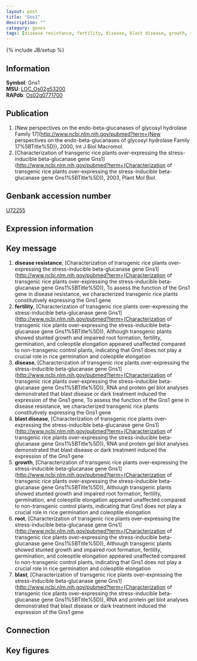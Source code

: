 ```yaml
---
layout: post
title: "Gns1"
description: ""
category: genes
tags: [disease resistance, fertility, disease, blast disease, growth, root, blast]
---
```

{% include JB/setup %}

## Information
__Symbol__: Gns1  
__MSU__: [LOC_Os02g53200](http://rice.plantbiology.msu.edu/cgi-bin/ORF_infopage.cgi?orf=LOC_Os02g53200)  
__RAPdb__: [Os02g0771700](http://rapdb.dna.affrc.go.jp/viewer/gbrowse_details/irgsp1?name=Os02g0771700)  

## Publication
1. [New perspectives on the endo-beta-glucanases of glycosyl hydrolase Family 17](http://www.ncbi.nlm.nih.gov/pubmed?term=(New perspectives on the endo-beta-glucanases of glycosyl hydrolase Family 17%5BTitle%5D)), 2000, Int J Biol Macromol.
2. [Characterization of transgenic rice plants over-expressing the stress-inducible beta-glucanase gene Gns1](http://www.ncbi.nlm.nih.gov/pubmed?term=(Characterization of transgenic rice plants over-expressing the stress-inducible beta-glucanase gene Gns1%5BTitle%5D)), 2003, Plant Mol Biol.

## Genbank accession number
[U72255](http://www.ncbi.nlm.nih.gov/nuccore/U72255)

## Expression information

## Key message
1. __disease resistance__, [Characterization of transgenic rice plants over-expressing the stress-inducible beta-glucanase gene Gns1](http://www.ncbi.nlm.nih.gov/pubmed?term=(Characterization of transgenic rice plants over-expressing the stress-inducible beta-glucanase gene Gns1%5BTitle%5D)),  To assess the function of the Gns1 gene in disease resistance, we characterized transgenic rice plants constitutively expressing the Gns1 gene
2. __fertility__, [Characterization of transgenic rice plants over-expressing the stress-inducible beta-glucanase gene Gns1](http://www.ncbi.nlm.nih.gov/pubmed?term=(Characterization of transgenic rice plants over-expressing the stress-inducible beta-glucanase gene Gns1%5BTitle%5D)),  Although transgenic plants showed stunted growth and impaired root formation, fertility, germination, and coleoptile elongation appeared unaffected compared to non-transgenic control plants, indicating that Gns1 does not play a crucial role in rice germination and coleoptile elongation
3. __disease__, [Characterization of transgenic rice plants over-expressing the stress-inducible beta-glucanase gene Gns1](http://www.ncbi.nlm.nih.gov/pubmed?term=(Characterization of transgenic rice plants over-expressing the stress-inducible beta-glucanase gene Gns1%5BTitle%5D)),  RNA and protein gel blot analyses demonstrated that blast disease or dark treatment induced the expression of the Gns1 gene, To assess the function of the Gns1 gene in disease resistance, we characterized transgenic rice plants constitutively expressing the Gns1 gene
4. __blast disease__, [Characterization of transgenic rice plants over-expressing the stress-inducible beta-glucanase gene Gns1](http://www.ncbi.nlm.nih.gov/pubmed?term=(Characterization of transgenic rice plants over-expressing the stress-inducible beta-glucanase gene Gns1%5BTitle%5D)),  RNA and protein gel blot analyses demonstrated that blast disease or dark treatment induced the expression of the Gns1 gene
5. __growth__, [Characterization of transgenic rice plants over-expressing the stress-inducible beta-glucanase gene Gns1](http://www.ncbi.nlm.nih.gov/pubmed?term=(Characterization of transgenic rice plants over-expressing the stress-inducible beta-glucanase gene Gns1%5BTitle%5D)),  Although transgenic plants showed stunted growth and impaired root formation, fertility, germination, and coleoptile elongation appeared unaffected compared to non-transgenic control plants, indicating that Gns1 does not play a crucial role in rice germination and coleoptile elongation
6. __root__, [Characterization of transgenic rice plants over-expressing the stress-inducible beta-glucanase gene Gns1](http://www.ncbi.nlm.nih.gov/pubmed?term=(Characterization of transgenic rice plants over-expressing the stress-inducible beta-glucanase gene Gns1%5BTitle%5D)),  Although transgenic plants showed stunted growth and impaired root formation, fertility, germination, and coleoptile elongation appeared unaffected compared to non-transgenic control plants, indicating that Gns1 does not play a crucial role in rice germination and coleoptile elongation
7. __blast__, [Characterization of transgenic rice plants over-expressing the stress-inducible beta-glucanase gene Gns1](http://www.ncbi.nlm.nih.gov/pubmed?term=(Characterization of transgenic rice plants over-expressing the stress-inducible beta-glucanase gene Gns1%5BTitle%5D)),  RNA and protein gel blot analyses demonstrated that blast disease or dark treatment induced the expression of the Gns1 gene

## Connection

## Key figures


